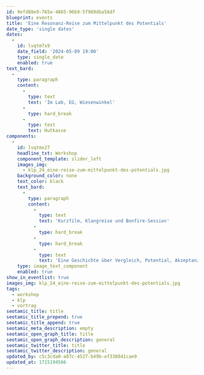 ```yaml
---
id: 9efd88e9-765e-4865-96b9-5f969dba56df
blueprint: events
title: 'Eine Resonanz-Reise zum Mittelpunkt des Potentials'
date_type: 'single dates'
dates:
  -
    id: lvqtm7x9
    date_field: '2024-05-09 19:00'
    type: single_date
    enabled: true
text_bard:
  -
    type: paragraph
    content:
      -
        type: text
        text: 'Im Lab, EG, Wiesenwinkel'
      -
        type: hard_break
      -
        type: text
        text: Hutkasse
components:
  -
    id: lvqtmx27
    headline_txt: Workshop
    component_template: slider_left
    images_img:
      - klp_24_eine-reise-zum-mittelpunkt-des-potentials.jpg
    background_color: none
    text_color: black
    text_bard:
      -
        type: paragraph
        content:
          -
            type: text
            text: 'Kurzfilm, Klangreise und Bonfire-Session'
          -
            type: hard_break
          -
            type: hard_break
          -
            type: text
            text: 'Eine Geschichte über Vergleich, Potential, Akzeptanz und Integration. Berührend, kunstvoll und einer ganz persönlichen Botschaft für dich. Eine Parabel in wenigen Worte, phantasiert durch beeindruckende Bilder und eingebettet in musikalische Tragweite. Wenn du magst, kannst du deinen Gedanken anschliessend noch am Lagerfeuer teilhaben lassen.'
    type: image_text_component
    enabled: true
show_in_eventlist: true
images_img: klp_24_eine-reise-zum-mittelpunkt-des-potentials.jpg
tags:
  - workshop
  - klp
  - vortrag
seotamic_title: title
seotamic_title_prepend: true
seotamic_title_append: true
seotamic_meta_description: empty
seotamic_open_graph_title: title
seotamic_open_graph_description: general
seotamic_twitter_title: title
seotamic_twitter_description: general
updated_by: c5c3cda0-a87c-4527-b49b-ef338041cae9
updated_at: 1715194566
---
```

